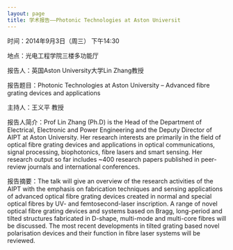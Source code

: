 ```yaml
---
layout: page
title: 学术报告——Photonic Technologies at Aston Universit
---
```


时间：2014年9月3日（周三） 下午14:30

地点：光电工程学院三楼多功能厅

报告人：英国Aston University大学Lin Zhang教授

报告题目：Photonic Technologies at Aston University – Advanced fibre grating devices and applications

主持人：王义平 教授

报告人简介：Prof Lin Zhang (Ph.D) is the Head of the Department of Electrical, Electronic and Power Engineering and the Deputy Director of AIPT at Aston University. Her research interests are primarily in the field of optical fibre grating devices and applications in optical communications, signal processing, biophotonics, fibre lasers and smart sensing. Her research output so far includes ~400 research papers published in peer-review journals and international conferences.

报告摘要：The talk will give an overview of the research activities of the AIPT with the emphasis on fabrication techniques and sensing applications of advanced optical fibre grating devices created in normal and special optical fibres by UV- and femtosecond-laser inscription. A range of novel optical fibre grating devices and systems based on Bragg, long-period and tilted structures fabricated in D-shape, multi-mode and multi-core fibres will be discussed. The most recent developments in tilted grating based novel polarisation devices and their function in fibre laser systems will be reviewed. 